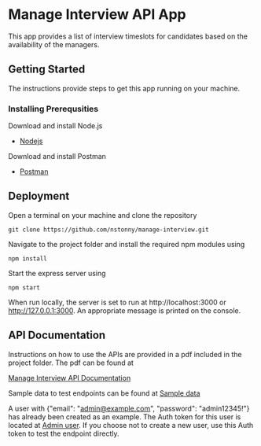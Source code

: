 # Manage Interview API App

This app provides a list of interview timeslots for candidates based on the availability of the managers. 

## Getting Started

The instructions provide steps to get this app running on your machine.

### Installing Prerequsities

Download and install Node.js
* [Nodejs](https://nodejs.org/en/download/)

Download and install Postman
* [Postman](https://www.getpostman.com/)


## Deployment
Open a terminal on your machine and clone the repository
```
git clone https://github.com/nstonny/manage-interview.git
```
Navigate to the project folder and install the required npm modules using
```
npm install
```
Start the express server using
```
npm start
```
When run locally, the server is set to run at http://localhost:3000 or http://127.0.0.1:3000. An appropriate message
is printed on the console.

## API Documentation

Instructions on how to use the APIs are provided in a pdf included in the project folder.
The pdf can be found at

[Manage Interview API Documentation](https://github.com/nstonny/manage-interview/blob/master/docs/manage-interview-api-doc.pdf)

Sample data to test endpoints can be found at
[Sample data](https://github.com/nstonny/manage-interview/tree/master/docs/sample-data)

A user with {"email": "admin@example.com", "password": "admin12345!"} has already been created as an example. The Auth token for this user is located at
[Admin user](https://github.com/nstonny/manage-interview/blob/master/docs/sample-data/Auth.txt).
If you choose not to create a new user, use this Auth token to test the endpoint directly.





